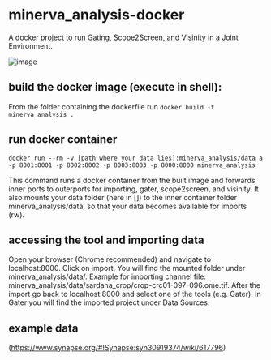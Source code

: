 # minerva_analysis-docker
A docker project to run Gating, Scope2Screen, and Visinity in a Joint Environment.

![image](https://github.com/labsyspharm/minerva_analysis-docker/assets/31503434/f826b11d-7fcf-4ec9-a856-fa77a6d3ddc0)



## build the docker image (execute in shell):
From the folder containing the dockerfile run `docker build -t minerva_analysis .`

## run docker container
`docker run --rm -v [path where your data lies]:minerva_analysis/data a -p 8001:8001 -p 8002:8002 -p 8003:8003 -p 8000:8000 minerva_analysis`

This command runs a docker container from the built image and forwards inner ports to outerports for importing, gater, scope2screen, and visinity.
It also mounts your data folder  (here in []) to the inner container folder minerva_analysis/data, so that your data becomes available for imports (rw).

## accessing the tool and importing data
Open your browser (Chrome recommended) and navigate to localhost:8000. Click on import. You will find the mounted folder under minerva_analysis/data/. 
Example for importing  channel file: minerva_analysis/data/sardana_crop/crop-crc01-097-096.ome.tif.
After the import go back to localhost:8000 and select one of the tools (e.g. Gater). In Gater you will find the imported project under Data Sources.

## example data
(https://www.synapse.org/#!Synapse:syn30919374/wiki/617796)
